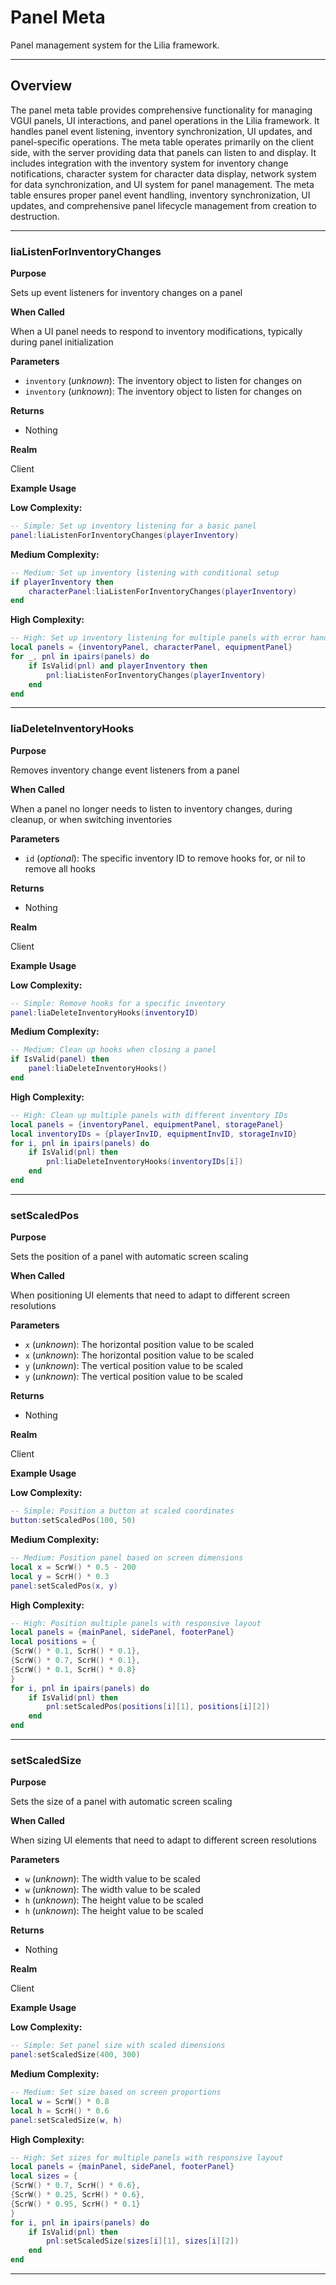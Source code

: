 # Panel Meta

Panel management system for the Lilia framework.

---

## Overview

The panel meta table provides comprehensive functionality for managing VGUI panels, UI interactions, and panel operations in the Lilia framework. It handles panel event listening, inventory synchronization, UI updates, and panel-specific operations. The meta table operates primarily on the client side, with the server providing data that panels can listen to and display. It includes integration with the inventory system for inventory change notifications, character system for character data display, network system for data synchronization, and UI system for panel management. The meta table ensures proper panel event handling, inventory synchronization, UI updates, and comprehensive panel lifecycle management from creation to destruction.

---

### liaListenForInventoryChanges

**Purpose**

Sets up event listeners for inventory changes on a panel

**When Called**

When a UI panel needs to respond to inventory modifications, typically during panel initialization

**Parameters**

* `inventory` (*unknown*): The inventory object to listen for changes on
* `inventory` (*unknown*): The inventory object to listen for changes on

**Returns**

* Nothing

**Realm**

Client

**Example Usage**

**Low Complexity:**
```lua
-- Simple: Set up inventory listening for a basic panel
panel:liaListenForInventoryChanges(playerInventory)

```

**Medium Complexity:**
```lua
-- Medium: Set up inventory listening with conditional setup
if playerInventory then
    characterPanel:liaListenForInventoryChanges(playerInventory)
end

```

**High Complexity:**
```lua
-- High: Set up inventory listening for multiple panels with error handling
local panels = {inventoryPanel, characterPanel, equipmentPanel}
for _, pnl in ipairs(panels) do
    if IsValid(pnl) and playerInventory then
        pnl:liaListenForInventoryChanges(playerInventory)
    end
end

```

---

### liaDeleteInventoryHooks

**Purpose**

Removes inventory change event listeners from a panel

**When Called**

When a panel no longer needs to listen to inventory changes, during cleanup, or when switching inventories

**Parameters**

* `id` (*optional*): The specific inventory ID to remove hooks for, or nil to remove all hooks

**Returns**

* Nothing

**Realm**

Client

**Example Usage**

**Low Complexity:**
```lua
-- Simple: Remove hooks for a specific inventory
panel:liaDeleteInventoryHooks(inventoryID)

```

**Medium Complexity:**
```lua
-- Medium: Clean up hooks when closing a panel
if IsValid(panel) then
    panel:liaDeleteInventoryHooks()
end

```

**High Complexity:**
```lua
-- High: Clean up multiple panels with different inventory IDs
local panels = {inventoryPanel, equipmentPanel, storagePanel}
local inventoryIDs = {playerInvID, equipmentInvID, storageInvID}
for i, pnl in ipairs(panels) do
    if IsValid(pnl) then
        pnl:liaDeleteInventoryHooks(inventoryIDs[i])
    end
end

```

---

### setScaledPos

**Purpose**

Sets the position of a panel with automatic screen scaling

**When Called**

When positioning UI elements that need to adapt to different screen resolutions

**Parameters**

* `x` (*unknown*): The horizontal position value to be scaled
* `x` (*unknown*): The horizontal position value to be scaled
* `y` (*unknown*): The vertical position value to be scaled
* `y` (*unknown*): The vertical position value to be scaled

**Returns**

* Nothing

**Realm**

Client

**Example Usage**

**Low Complexity:**
```lua
-- Simple: Position a button at scaled coordinates
button:setScaledPos(100, 50)

```

**Medium Complexity:**
```lua
-- Medium: Position panel based on screen dimensions
local x = ScrW() * 0.5 - 200
local y = ScrH() * 0.3
panel:setScaledPos(x, y)

```

**High Complexity:**
```lua
-- High: Position multiple panels with responsive layout
local panels = {mainPanel, sidePanel, footerPanel}
local positions = {
{ScrW() * 0.1, ScrH() * 0.1},
{ScrW() * 0.7, ScrH() * 0.1},
{ScrW() * 0.1, ScrH() * 0.8}
}
for i, pnl in ipairs(panels) do
    if IsValid(pnl) then
        pnl:setScaledPos(positions[i][1], positions[i][2])
    end
end

```

---

### setScaledSize

**Purpose**

Sets the size of a panel with automatic screen scaling

**When Called**

When sizing UI elements that need to adapt to different screen resolutions

**Parameters**

* `w` (*unknown*): The width value to be scaled
* `w` (*unknown*): The width value to be scaled
* `h` (*unknown*): The height value to be scaled
* `h` (*unknown*): The height value to be scaled

**Returns**

* Nothing

**Realm**

Client

**Example Usage**

**Low Complexity:**
```lua
-- Simple: Set panel size with scaled dimensions
panel:setScaledSize(400, 300)

```

**Medium Complexity:**
```lua
-- Medium: Set size based on screen proportions
local w = ScrW() * 0.8
local h = ScrH() * 0.6
panel:setScaledSize(w, h)

```

**High Complexity:**
```lua
-- High: Set sizes for multiple panels with responsive layout
local panels = {mainPanel, sidePanel, footerPanel}
local sizes = {
{ScrW() * 0.7, ScrH() * 0.6},
{ScrW() * 0.25, ScrH() * 0.6},
{ScrW() * 0.95, ScrH() * 0.1}
}
for i, pnl in ipairs(panels) do
    if IsValid(pnl) then
        pnl:setScaledSize(sizes[i][1], sizes[i][2])
    end
end

```

---

